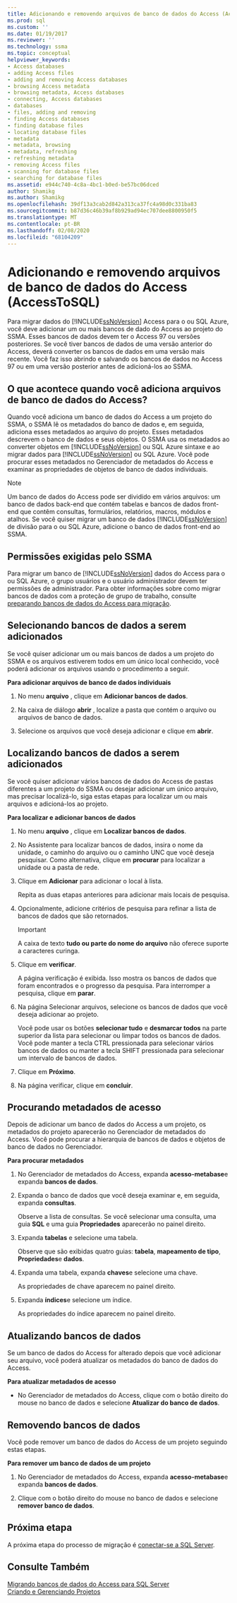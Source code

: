 ```yaml
---
title: Adicionando e removendo arquivos de banco de dados do Access (AccessToSQL) | Microsoft Docs
ms.prod: sql
ms.custom: ''
ms.date: 01/19/2017
ms.reviewer: ''
ms.technology: ssma
ms.topic: conceptual
helpviewer_keywords:
- Access databases
- adding Access files
- adding and removing Access databases
- browsing Access metadata
- browsing metadata, Access databases
- connecting, Access databases
- databases
- files, adding and removing
- finding Access databases
- finding database files
- locating database files
- metadata
- metadata, browsing
- metadata, refreshing
- refreshing metadata
- removing Access files
- scanning for database files
- searching for database files
ms.assetid: e944c740-4c8a-4bc1-b0ed-be57bc06dced
author: Shamikg
ms.author: Shamikg
ms.openlocfilehash: 39df13a3cab2d842a313ca37fc4a98d0c331ba83
ms.sourcegitcommit: b87d36c46b39af8b929ad94ec707dee8800950f5
ms.translationtype: MT
ms.contentlocale: pt-BR
ms.lasthandoff: 02/08/2020
ms.locfileid: "68104209"
---
```

# <a name="adding-and-removing-access-database-files-accesstosql"></a>Adicionando e removendo arquivos de banco de dados do Access (AccessToSQL)
Para migrar dados do [!INCLUDE[ssNoVersion](../../includes/ssnoversion-md.md)] Access para o ou SQL Azure, você deve adicionar um ou mais bancos de dado do Access ao projeto do SSMA. Esses bancos de dados devem ter o Access 97 ou versões posteriores. Se você tiver bancos de dados de uma versão anterior do Access, deverá converter os bancos de dados em uma versão mais recente. Você faz isso abrindo e salvando os bancos de dados no Access 97 ou em uma versão posterior antes de adicioná-los ao SSMA.  
  
## <a name="what-happens-when-you-add-access-database-files"></a>O que acontece quando você adiciona arquivos de banco de dados do Access?  
Quando você adiciona um banco de dados do Access a um projeto do SSMA, o SSMA lê os metadados do banco de dados e, em seguida, adiciona esses metadados ao arquivo do projeto. Esses metadados descrevem o banco de dados e seus objetos. O SSMA usa os metadados ao converter objetos em [!INCLUDE[ssNoVersion](../../includes/ssnoversion-md.md)] ou SQL Azure sintaxe e ao migrar dados para [!INCLUDE[ssNoVersion](../../includes/ssnoversion-md.md)] ou SQL Azure. Você pode procurar esses metadados no Gerenciador de metadados do Access e examinar as propriedades de objetos de banco de dados individuais.  
  
> [!NOTE]  
> Um banco de dados do Access pode ser dividido em vários arquivos: um banco de dados back-end que contém tabelas e bancos de dados front-end que contêm consultas, formulários, relatórios, macros, módulos e atalhos. Se você quiser migrar um banco de dados [!INCLUDE[ssNoVersion](../../includes/ssnoversion-md.md)] de divisão para o ou SQL Azure, adicione o banco de dados front-end ao SSMA.  
  
## <a name="permissions-that-are-required-by-ssma"></a>Permissões exigidas pelo SSMA  
Para migrar um banco de [!INCLUDE[ssNoVersion](../../includes/ssnoversion-md.md)] dados do Access para o ou SQL Azure, o grupo usuários e o usuário administrador devem ter permissões de administrador. Para obter informações sobre como migrar bancos de dados com a proteção de grupo de trabalho, consulte [preparando bancos de dados do Access para migração](preparing-access-databases-for-migration-accesstosql.md).  
  
## <a name="selecting-databases-to-add"></a>Selecionando bancos de dados a serem adicionados  
Se você quiser adicionar um ou mais bancos de dados a um projeto do SSMA e os arquivos estiverem todos em um único local conhecido, você poderá adicionar os arquivos usando o procedimento a seguir.  
  
**Para adicionar arquivos de banco de dados individuais**  
  
1.  No menu **arquivo** , clique em **Adicionar bancos de dados**.  
  
2.  Na caixa de diálogo **abrir** , localize a pasta que contém o arquivo ou arquivos de banco de dados.  
  
3.  Selecione os arquivos que você deseja adicionar e clique em **abrir**.  
  
## <a name="finding-databases-to-add"></a>Localizando bancos de dados a serem adicionados  
Se você quiser adicionar vários bancos de dados do Access de pastas diferentes a um projeto do SSMA ou desejar adicionar um único arquivo, mas precisar localizá-lo, siga estas etapas para localizar um ou mais arquivos e adicioná-los ao projeto.  
  
**Para localizar e adicionar bancos de dados**  
  
1.  No menu **arquivo** , clique em **Localizar bancos de dados**.  
  
2.  No Assistente para localizar bancos de dados, insira o nome da unidade, o caminho do arquivo ou o caminho UNC que você deseja pesquisar. Como alternativa, clique em **procurar** para localizar a unidade ou a pasta de rede.  
  
3.  Clique em **Adicionar** para adicionar o local à lista.  
  
    Repita as duas etapas anteriores para adicionar mais locais de pesquisa.  
  
4.  Opcionalmente, adicione critérios de pesquisa para refinar a lista de bancos de dados que são retornados.  
  
    > [!IMPORTANT]  
    > A caixa de texto **tudo ou parte do nome do arquivo** não oferece suporte a caracteres curinga.  
  
5.  Clique em **verificar**.  
  
    A página verificação é exibida. Isso mostra os bancos de dados que foram encontrados e o progresso da pesquisa. Para interromper a pesquisa, clique em **parar**.  
  
6.  Na página Selecionar arquivos, selecione os bancos de dados que você deseja adicionar ao projeto.  
  
    Você pode usar os botões **selecionar tudo** e **desmarcar todos** na parte superior da lista para selecionar ou limpar todos os bancos de dados. Você pode manter a tecla CTRL pressionada para selecionar vários bancos de dados ou manter a tecla SHIFT pressionada para selecionar um intervalo de bancos de dados.  
  
7.  Clique em **Próximo**.  
  
8.  Na página verificar, clique em **concluir**.  
  
## <a name="browsing-access-metadata"></a>Procurando metadados de acesso  
Depois de adicionar um banco de dados do Access a um projeto, os metadados do projeto aparecerão no Gerenciador de metadados do Access. Você pode procurar a hierarquia de bancos de dados e objetos de banco de dados no Gerenciador.  
  
**Para procurar metadados**  
  
1.  No Gerenciador de metadados do Access, expanda **acesso-metabase**e expanda **bancos de dados**.  
  
2.  Expanda o banco de dados que você deseja examinar e, em seguida, expanda **consultas**.  
  
    Observe a lista de consultas. Se você selecionar uma consulta, uma guia **SQL** e uma guia **Propriedades** aparecerão no painel direito.  
  
3.  Expanda **tabelas** e selecione uma tabela.  
  
    Observe que são exibidas quatro guias: **tabela**, **mapeamento de tipo**, **Propriedades**e **dados**.  
  
4.  Expanda uma tabela, expanda **chaves**e selecione uma chave.  
  
    As propriedades de chave aparecem no painel direito.  
  
5.  Expanda **índices**e selecione um índice.  
  
    As propriedades do índice aparecem no painel direito.  
  
## <a name="refreshing-databases"></a>Atualizando bancos de dados  
Se um banco de dados do Access for alterado depois que você adicionar seu arquivo, você poderá atualizar os metadados do banco de dados do Access.  
  
**Para atualizar metadados de acesso**  
  
-   No Gerenciador de metadados do Access, clique com o botão direito do mouse no banco de dados e selecione **Atualizar do banco de dados**.  
  
## <a name="removing-databases"></a>Removendo bancos de dados  
Você pode remover um banco de dados do Access de um projeto seguindo estas etapas.  
  
**Para remover um banco de dados de um projeto**  
  
1.  No Gerenciador de metadados do Access, expanda **acesso-metabase**e expanda **bancos de dados**.  
  
2.  Clique com o botão direito do mouse no banco de dados e selecione **remover banco de dados**.  
  
## <a name="next-step"></a>Próxima etapa  
A próxima etapa do processo de migração é [conectar-se a SQL Server](https://msdn.microsoft.com/bb8c4bde-cfc2-4636-92ae-5dd24abe9536).  
  
## <a name="see-also"></a>Consulte Também  
[Migrando bancos de dados do Access para SQL Server](migrating-access-databases-to-sql-server-azure-sql-db-accesstosql.md)  
[Criando e Gerenciando Projetos](creating-and-managing-projects-accesstosql.md)  
  
